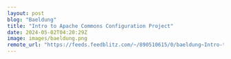 ```yaml
---
layout: post
blog: "Baeldung"
title: "Intro to Apache Commons Configuration Project"
date: 2024-05-02T04:20:29Z
image: images/baeldung.png
remote_url: "https://feeds.feedblitz.com/~/890510615/0/baeldung~Intro-to-Apache-Commons-Configuration-Project"
---
```

